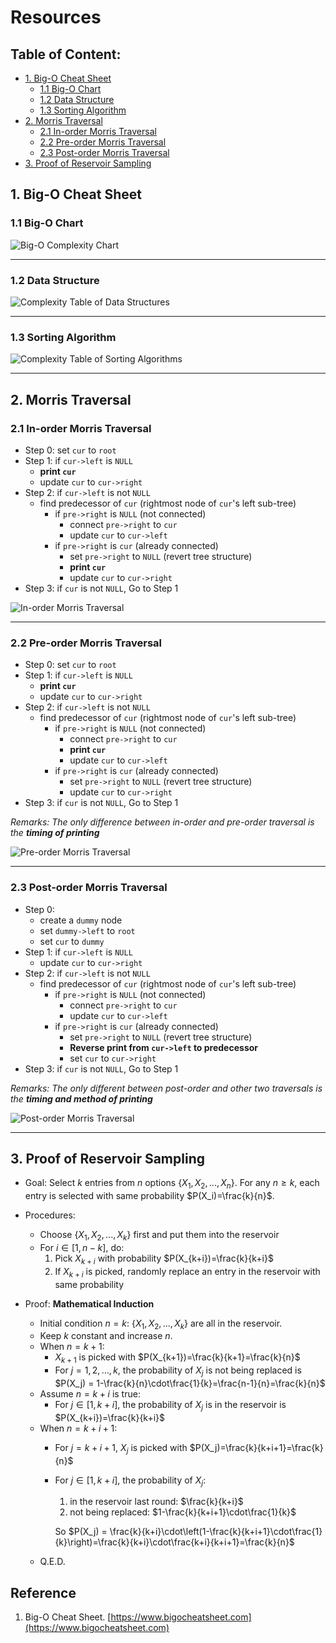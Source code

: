 # Resources <!-- omit in toc -->

## Table of Content: <!-- omit in toc -->

- [1. Big-O Cheat Sheet](#1-big-o-cheat-sheet)
  - [1.1 Big-O Chart](#11-big-o-chart)
  - [1.2 Data Structure](#12-data-structure)
  - [1.3 Sorting Algorithm](#13-sorting-algorithm)
- [2. Morris Traversal](#2-morris-traversal)
  - [2.1 In-order Morris Traversal](#21-in-order-morris-traversal)
  - [2.2 Pre-order Morris Traversal](#22-pre-order-morris-traversal)
  - [2.3 Post-order Morris Traversal](#23-post-order-morris-traversal)
- [3. Proof of Reservoir Sampling](#3-proof-of-reservoir-sampling)

## 1. Big-O Cheat Sheet

### 1.1 Big-O Chart

![Big-O Complexity Chart](img/big-o/chart.png)

---

### 1.2 Data Structure

![Complexity Table of Data Structures](img/big-o/data-structure.png)

---

### 1.3 Sorting Algorithm

![Complexity Table of Sorting Algorithms](img/big-o/sorting.png)

---

## 2. Morris Traversal
### 2.1 In-order Morris Traversal

- Step 0: set `cur` to `root`
- Step 1: if `cur->left` is `NULL`
  - **print `cur`**
  - update `cur` to `cur->right`
- Step 2: if `cur->left` is not `NULL`
  - find predecessor of `cur` (rightmost node of `cur`'s left sub-tree)
    - if `pre->right` is `NULL` (not connected)
      - connect `pre->right` to `cur`
      - update `cur` to `cur->left`
    - if `pre->right` is `cur` (already connected)
      - set `pre->right` to `NULL` (revert tree structure)
      - **print `cur`**
      - update `cur` to `cur->right`
- Step 3: if `cur` is not `NULL`, Go to Step 1

![In-order Morris Traversal](img/morris-traversal/morris-inorder-traversal.jpeg)

---

### 2.2 Pre-order Morris Traversal

- Step 0: set `cur` to `root`
- Step 1: if `cur->left` is `NULL`
  - **print `cur`**
  - update `cur` to `cur->right`
- Step 2: if `cur->left` is not `NULL`
  - find predecessor of `cur` (rightmost node of `cur`'s left sub-tree)
    - if `pre->right` is `NULL` (not connected)
      - connect `pre->right` to `cur`
      - **print `cur`**
      - update `cur` to `cur->left`
    - if `pre->right` is `cur` (already connected)
      - set `pre->right` to `NULL` (revert tree structure)
      - update `cur` to `cur->right`
- Step 3: if `cur` is not `NULL`, Go to Step 1

*Remarks: The only difference between in-order and pre-order traversal is the **timing of printing***

![Pre-order Morris Traversal](img/morris-traversal/morris-preorder-traversal.jpeg)

---

### 2.3 Post-order Morris Traversal

- Step 0:
  - create a `dummy` node
  - set `dummy->left` to `root`
  - set `cur` to `dummy`
- Step 1: if `cur->left` is `NULL`
  - update `cur` to `cur->right`
- Step 2: if `cur->left` is not `NULL`
  - find predecessor of `cur` (rightmost node of `cur`'s left sub-tree)
    - if `pre->right` is `NULL` (not connected)
      - connect `pre->right` to `cur`
      - update `cur` to `cur->left`
    - if `pre->right` is `cur` (already connected)
      - set `pre->right` to `NULL` (revert tree structure)
      - **Reverse print from `cur->left` to predecessor**
      - set `cur` to `cur->right`
- Step 3: if `cur` is not `NULL`, Go to Step 1

*Remarks: The only different between post-order and other two traversals is the **timing and method of printing***

![Post-order Morris Traversal](img/morris-traversal/morris-postorder-traversal.jpeg)

---

## 3. Proof of Reservoir Sampling

- Goal: Select $k$ entries from $n$ options $\{X_1, X_2,...,X_n\}$. For any $n\ge k$, each entry is selected with same probability $P(X_i)=\frac{k}{n}$.

- Procedures:
  - Choose $\{X_1, X_2,..., X_k\}$ first and put them into the reservoir
  - For $i\in [1,n-k]$, do:
    1. Pick $X_{k+i}$ with probability $P(X_{k+i})=\frac{k}{k+i}$
    2. If $X_{k+i}$ is picked, randomly replace an entry in the reservoir with same probability

- Proof: **Mathematical Induction**
  - Initial condition $n=k$: $\{X_1, X_2,..., X_k\}$ are all in the reservoir.
  - Keep $k$ constant and increase $n$.
  - When $n=k+1$:
    - $X_{k+1}$ is picked with $P(X_{k+1})=\frac{k}{k+1}=\frac{k}{n}$
    - For $j=1,2,...,k$, the probability of $X_j$ is not being replaced is $P(X_j) = 1-\frac{k}{n}\cdot\frac{1}{k}=\frac{n-1}{n}=\frac{k}{n}$
  - Assume $n=k+i$ is true:
    - For $j\in[1,k+i]$, the probability of $X_j$ is in the reservoir is $P(X_{k+i})=\frac{k}{k+i}$
  - When $n=k+i+1$:
    - For $j=k+i+1$, $X_j$ is picked with $P(X_j)=\frac{k}{k+i+1}=\frac{k}{n}$
    - For $j\in[1,k+i]$, the probability of $X_j$:
      1. in the reservoir last round: $\frac{k}{k+i}$
      2. not being replaced: $1-\frac{k}{k+i+1}\cdot\frac{1}{k}$

      So $P(X_j) = \frac{k}{k+i}\cdot\left(1-\frac{k}{k+i+1}\cdot\frac{1}{k}\right)=\frac{k}{k+i}\cdot\frac{k+i}{k+i+1}=\frac{k}{n}$
  - Q.E.D.

## Reference <!-- omit in toc -->
1. Big-O Cheat Sheet. [https://www.bigocheatsheet.com](https://www.bigocheatsheet.com)
